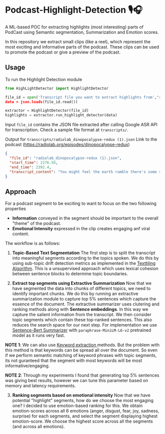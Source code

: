 # Podcast-Highlight-Detection 🎙️🎧
A ML-based POC for extracting highlights (most interesting) parts of PodCast using Semantic segmentation, Summarization and Emotion scores.

In this repository we extract small clips (like a reel), which represent the most exciting and informative parts of the podcast. These clips can be used to promote the podcast or give a preview of the podcast.

## Usage

To run the Highlight Detection module
```python 
from HighLightDetector import HighlightDetector

file_id = open('Transcript file you want to extract highlights from',"r)
data = json.loads(file_id.read())

extractor = HighlightDetector(file_id)
highlights = extractor.run_highlight_detector(data)
```

Input `file_id` contains the JSON file extracted after calling Google ASR API for transcription. 
Check a sample file format at  `transcripts/`. 

Output for `transcripts/radiolab_dinopocalypse-redux (1).json` Link to the podcast (https://radiolab.org/episodes/dinopocalypse-redux)
```json
{
  "file_id": "radiolab_dinopocalypse-redux (1).json",
  "start_time": 2276.56,
  "end_time": 2392.4,
  "transcript_content": "You might feel the earth rumble there's some shaking and then that rumbling, that shaking comes with it, a big wave from the Sea Whoa, and so you get this big push that comes in and then what happens is that comes in is you're already starting to get the glass balls from the heavens and so and what they see. Is You get this like wave of kind of what seems to be almost like raining glass balls and then that's like mixed in with the mud from like the title search and the layers of things that are dying and the fish like some of the details that stand out to me, the most are. The fish are all generally pointed in the same direction and they're like stacked. Pretty tightly mouths open and their fins splayed, but one of the things I think is super cool. Is that all that different stuff? We talked about happening across the globe in our original show, like it probably got really hot, like you know that was Jay Malo. She was like it's really hot dog Robertson was talking about like the boiler, the boiler effect, and then we talked about that flash of blue light, and we talked about things raining from the sky and we talked about June or July. All that stuff. A lot of that stuff was based on really smart models. This seems to be a place that actually will provide evidence either for or against those models like charred tree trunks, which I think made like j Milosch really happy because he was like. I did get really hot you know, and then they were like the fish wrapped around trees, and then there appears to be a dinosaur bone and possibly a dinosaur bone with skin still attached and Kirk Johnson said, if, if that is, if it really is a dinosaur bone and that site is connected to the asteroid, impact like they think it is, it would be the youngest dinosaur ever."
}
```

## Approach

For a podcast segment to be exciting to want to focus on the two following properties
- **Information** conveyed in the segment should be important to the overall "theme" of the podcast.
- **Emotional Intensity** expressed in the clip creates engaging anf viral content.

The workflow is as follows:

1.  **Topic-Based Text Segmentation** The first step is to split the transcript into meaningful segments according to the topics spoken. We do this by using sub-topic drift detection metrics as implemented in the [Texttiling Algorithm](https://aclanthology.org/J97-1003/). This is a unsupervised approach which uses lexical cohesion between sentence blocks to determine topic boundaries. 

2.  **Extract top segments using Extractive Summarization** Now that we have segmented the data into chunks of different topics, we need to identify important chunks. We do this by running an extractive summarization module to capture top 5% sentences which capture the essence of the document. The extractive summarizer uses clutering and ranking methods along with **Sentence embeddings**. In this way we capture the salient information from the transcript. We then consider topic segments which contain these top-ranked sentences. This also reduces the search space for our next step. 
For implementation we use [Sentence-Bert Summarizer](https://github.com/dmmiller612/bert-extractive-summarizer#use-sbert) with ``paraphrase-MiniLM-L6-v2`` pretrained model as it runs very fast.  

**NOTE 1**: We can also use [Keyword extraction ](https://github.com/MaartenGr/KeyBERT) methods. But the problem with this method is that keywords can be spread all over the document. So even if we perform semantic matching of keyword phrases with topic segments, its not guranteed that the segment with most keywords will be most informative/engaging. 

**NOTE 2**: Through my experiments I found that generating top 5% sentences was giving best results, however we can tune this parameter based on memory and latency requirements.

3.  **Ranking segments based on emotional intensity** Now that we have potential "highlight" segments, how do we choose the most engaging one? I decided to use emotion-based ranking for this. We obtain emotion-scores across all 6 emotions (anger, disgust, fear, joy, sadness, surprise) for each segments, and select the segment displaying highest emotion-score. We choose the highest score across all the segments (and across all emotions).
